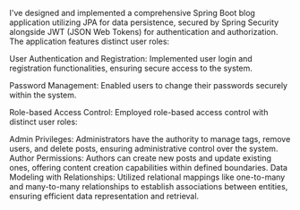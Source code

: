 I've designed and implemented a comprehensive Spring Boot blog application utilizing JPA for data persistence, secured by Spring Security alongside JWT (JSON Web Tokens) for authentication and authorization. The application features distinct user roles:

User Authentication and Registration: Implemented user login and registration functionalities, ensuring secure access to the system.

Password Management: Enabled users to change their passwords securely within the system.

Role-based Access Control: Employed role-based access control with distinct user roles:

Admin Privileges: Administrators have the authority to manage tags, remove users, and delete posts, ensuring administrative control over the system.
Author Permissions: Authors can create new posts and update existing ones, offering content creation capabilities within defined boundaries.
Data Modeling with Relationships: Utilized relational mappings like one-to-many and many-to-many relationships to establish associations between entities, ensuring efficient data representation and retrieval.
